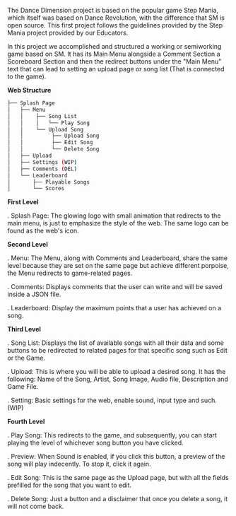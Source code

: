 The Dance Dimension project is based on the popular game Step Mania, which itself was based on Dance Revolution, with the difference that SM is open source. This first project follows the guidelines provided by the Step Mania project provided by our Educators. 

In this project we accomplished and structured a working or semiworking game based on SM. It has its Main Menu alongside a Comment Section a Scoreboard Section and then the redirect buttons under the "Main Menu" text that can lead to setting an upload page or song list (That is connected to the game).

**Web Structure**
```bash
├── Splash Page
│   ├── Menu
│   │    ├── Song List
│   │    │   └── Play Song
│   │    └── Upload Song
│   │         ├── Upload Song
│   │         ├── Edit Song
│   │         └── Delete Song
│   ├── Upload
│   ├── Settings (WIP)
│   ├── Comments (DEL)
│   └── Leaderboard
│       ├── Playable Songs
│       └── Scores
```

**First Level**

. Splash Page: The glowing logo with small animation that redirects to the main menu, is just to emphasize the style of the web. The same logo can be found as the web's icon.

**Second Level**

. Menu: The Menu, along with Comments and Leaderboard, share the same level because they are set on the same page but achieve different porpoise, the Menu redirects to game-related pages.

. Comments: Displays comments that the user can write and will be saved inside a JSON file.

. Leaderboard: Display the maximum points that a user has achieved on a song.

**Third Level**

. Song List: Displays the list of available songs with all their data and some buttons to be redirected to related pages for that specific song such as Edit or the Game.

. Upload: This is where you will be able to upload a desired song. It has the following: Name of the Song, Artist, Song Image, Audio file, Description and Game File.

. Setting: Basic settings for the web, enable sound, input type and such. (WIP)

**Fourth Level**

. Play Song: This redirects to the game, and subsequently,  you can start playing the level of whichever song button you have clicked.

. Preview: When Sound is enabled, if you click this button, a preview of the song will play indecently. To stop it, click it again. 

. Edit Song: This is the same page as the Upload page, but with all the fields prefilled for the song that you want to edit.

. Delete Song: Just a button and a disclaimer that once you delete a song, it will not come back.